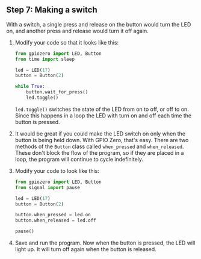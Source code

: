 ## Step 7: Making a switch

With a switch, a single press and release on the button would turn the LED on, and another press and release would turn it off again.

1. Modify your code so that it looks like this:

    ```python
    from gpiozero import LED, Button
    from time import sleep
    
    led = LED(17)
    button = Button(2)
    
    while True:
        button.wait_for_press()
        led.toggle()
    ```
    
    `led.toggle()` switches the state of the LED from on to off, or off to on. Since this happens in a loop the LED with turn on and off each time the button is pressed.

1. It would be great if you could make the LED switch on only when the button is being held down. With GPIO Zero, that's easy. There are two methods of the `Button` class called `when_pressed` and `when_released`. These don't block the flow of the program, so if they are placed in a loop, the program will continue to cycle indefinitely.

1. Modify your code to look like this:

    ```python
    from gpiozero import LED, Button
    from signal import pause
    
    led = LED(17)
    button = Button(2)
    
    button.when_pressed = led.on
    button.when_released = led.off
    
    pause()
    ```

1. Save and run the program. Now when the button is pressed, the LED will light up. It will turn off again when the button is released.

